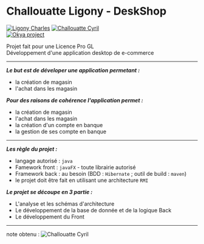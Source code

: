 # Challouatte Ligony - DeskShop

[![Ligony Charles](https://img.shields.io/badge/Charles-LinkedIn-1E90E7.svg)](https://www.linkedin.com/in/charles-ligony-893177134/)
[![Challouatte Cyril](https://img.shields.io/badge/Cyril-LinkedIn-1E90E7.svg)](https://www.linkedin.com/in/cyril-challouatte-824021160/)  
[![Okya project](https://img.shields.io/badge/%C3%98kya-Official-0c2461.svg)](https://trello.com/b/V0LM2PZD/lna-20)

Projet fait pour une Licence Pro GL  
Développement d'une application desktop de e-commerce

***

___Le but est de déveloper une application permetant :___

 - la création de magasin
 - l'achat dans les magasin

___Pour des raisons de cohérence l'application permet :___

 
 - la création de magasin
 - l'achat dans les magasin
 - la création d'un compte en banque
 - la gestion de ses compte en banque

***
 
___Les règle du projet :___
 - langage autorisé : `java`
 - Famework front   : `javaFX` - toute librairie autorisé 
 - Framework back   : au besoin (BDD : `Hibernate` ; outil de build : `maven`) 
 - le projet doit être fait en utilisant une architecture `RMI`

___Le projet se découpe en 3 partie :___

 - L'analyse et les schémas d'architecture
 - Le développement de la base de donnée et de la logique Back
 - Le développement du Front
 
***

note obtenu  :   ![Challouatte Cyril](https://img.shields.io/badge/%3f-20-00A100.svg)

